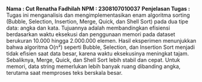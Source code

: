 **Nama : Cut Renatha Fadhilah**
**NPM : 2308107010037**
**Penjelasan Tugas :** Tugas ini menganalisis dan mengimplementasikan enam algoritma sorting (Bubble, Selection, Insertion, Merge, Quick, dan Shell Sort) pada dua tipe data: angka dan kata. Tujuannya adalah membandingkan efisiensi berdasarkan waktu eksekusi dan penggunaan memori pada dataset berukuran 10.000 hingga 2.000.000 elemen. Hasil eksperimen menunjukkan bahwa algoritma O(n²) seperti Bubble, Selection, dan Insertion Sort menjadi tidak efisien saat data besar, karena waktu eksekusinya meningkat tajam. Sebaliknya, Merge, Quick, dan Shell Sort lebih stabil dan cepat. Untuk memori, data string memerlukan lebih banyak ruang dibanding angka, terutama saat memproses teks berskala besar.


